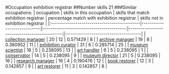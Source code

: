 #Occupation exhibition registrar
##Number skills 21
###Similar occupations:
| occupation                                  |   skills in this occupation |   skills that match exhibition registrar |   percentage match with exhibition registrar |   skills not in exhibition registrar |
|:--------------------------------------------|----------------------------:|-----------------------------------------:|---------------------------------------------:|-------------------------------------:|
| [collection manager](collection_manager.md) |                          20 |                                       12 |                                     0.571429 |                                    8 |
| [archive manager](archive_manager.md)       |                          19 |                                        8 |                                     0.380952 |                                   11 |
| [exhibition curator](exhibition_curator.md) |                          31 |                                        6 |                                     0.285714 |                                   25 |
| [museum scientist](museum_scientist.md)     |                          18 |                                        5 |                                     0.238095 |                                   13 |
| [art handler](art_handler.md)               |                           6 |                                        5 |                                     0.238095 |                                    1 |
| [conservator](conservator.md)               |                          14 |                                        5 |                                     0.238095 |                                    9 |
| [museum director](museum_director.md)       |                          21 |                                        5 |                                     0.238095 |                                   16 |
| [research manager](research_manager.md)     |                          16 |                                        4 |                                     0.190476 |                                   12 |
| [book restorer](book_restorer.md)           |                          12 |                                        3 |                                     0.142857 |                                    9 |
| [art restorer](art_restorer.md)             |                          11 |                                        3 |                                     0.142857 |                                    8 |
